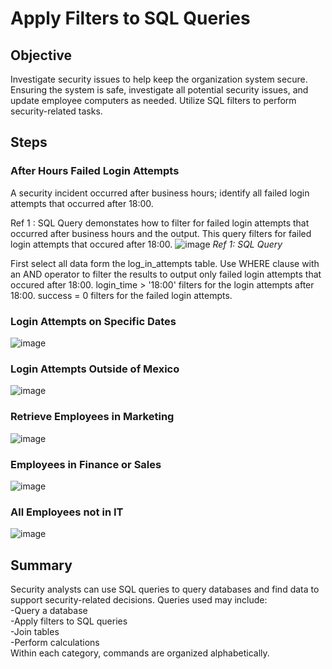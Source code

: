 # Apply Filters to SQL Queries

## Objective
Investigate security issues to help keep the organization system secure. Ensuring the system is safe, investigate all potential security issues, and update employee computers as needed. Utilize SQL filters to perform security-related tasks.

## Steps
### After Hours Failed Login Attempts
A security incident occurred after business hours; identify all failed login attempts that occurred after 18:00.

Ref 1 : SQL Query demonstates how to filter for failed login attempts that occurred after business hours and the output. This query filters for failed login attempts that occured after 18:00.
![image](https://github.com/user-attachments/assets/f5fa37b7-8b0d-42e0-bd27-4113133bd548)
*Ref 1: SQL Query*

First select all data form the log_in_attempts table. Use WHERE clause with an AND operator to filter the results to output only failed login attempts that occured after 18:00. login_time > '18:00' filters for the login attempts after 18:00. success = 0 filters for the failed login attempts.
### Login Attempts on Specific Dates
![image](https://github.com/user-attachments/assets/b39f66e3-ed64-407a-930b-c30f8bf5a1c4)
### Login Attempts Outside of Mexico
![image](https://github.com/user-attachments/assets/90d9c039-ed3c-49f2-90bd-2a581e1d353e)
### Retrieve Employees in Marketing
![image](https://github.com/user-attachments/assets/4fe40760-8e30-406c-b24f-b98436d7bab3)
### Employees in Finance or Sales
![image](https://github.com/user-attachments/assets/32a1da39-2db7-4869-9ac5-2806017719a2)
### All Employees not in IT
![image](https://github.com/user-attachments/assets/bb2f35b7-6992-4f98-9950-1cddcf787afe)

## Summary
Security analysts can use SQL queries to query databases and find data to support security-related decisions. Queries used may include:<br>
-Query a database<br>
-Apply filters to SQL queries<br>
-Join tables<br>
-Perform calculations<br>
Within each category, commands are organized alphabetically.<br>
